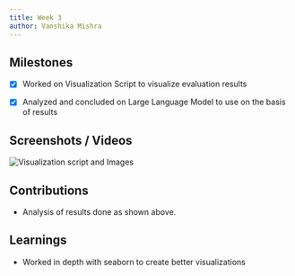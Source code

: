```yaml
---
title: Week 3
author: Vanshika Mishra
---
```


## Milestones
- [x] Worked on Visualization Script to visualize evaluation results
- [x] Analyzed and concluded on Large Language Model to use on the basis of results


## Screenshots / Videos 
![Visualization script and Images](https://github.com/sunbird-cb/llm-question-answering/pull/2)

## Contributions
- Analysis of results done as shown above. 

## Learnings
- Worked in depth with seaborn to create better visualizations
